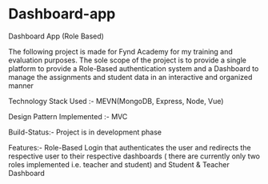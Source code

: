 # Dashboard-app
Dashboard App (Role Based)

The following project is made for Fynd Academy for my training and evaluation purposes. The sole scope of the project is to provide a single platform to provide a Role-Based authentication system and a Dashboard to manage the assignments and student data in an interactive and organized manner

Technology Stack Used :- MEVN(MongoDB, Express, Node, Vue)

Design Pattern Implemented :- MVC

Build-Status:-  Project is in development phase

Features:- Role-Based Login that authenticates the user and redirects the respective user to their respective dashboards ( there are currently only two roles implemented i.e. teacher and student) and Student & Teacher Dashboard
